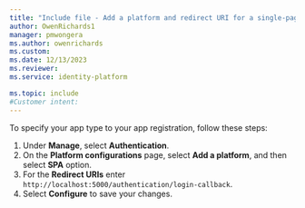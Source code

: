 ```yaml
---
title: "Include file - Add a platform and redirect URI for a single-page application"
author: OwenRichards1
manager: pmwongera
ms.author: owenrichards
ms.custom:
ms.date: 12/13/2023
ms.reviewer:
ms.service: identity-platform

ms.topic: include
#Customer intent:
---
```


To specify your app type to your app registration, follow these steps:

1. Under **Manage**, select **Authentication**.
1. On the **Platform configurations** page, select **Add a platform**, and then select **SPA** option.
1. For the **Redirect URIs** enter `http://localhost:5000/authentication/login-callback`.
1. Select **Configure** to save your changes.